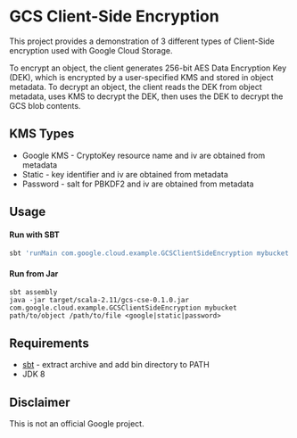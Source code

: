 # GCS Client-Side Encryption

This project provides a demonstration of 3 different types of Client-Side encryption used with Google Cloud Storage.

To encrypt an object, the client generates 256-bit AES Data Encryption Key (DEK), which is encrypted by a user-specified KMS and stored in object metadata. To decrypt an object, the client reads the DEK from object metadata, uses KMS to decrypt the DEK, then uses the DEK to decrypt the GCS blob contents.


## KMS Types

- Google KMS - CryptoKey resource name and iv are obtained from metadata
- Static - key identifier and iv are obtained from metadata
- Password - salt for PBKDF2 and iv are obtained from metadata


## Usage


#### Run with SBT

```sh
sbt 'runMain com.google.cloud.example.GCSClientSideEncryption mybucket path/to/object /path/to/plaintext <google|static|password>'
```


#### Run from Jar
```
sbt assembly
java -jar target/scala-2.11/gcs-cse-0.1.0.jar com.google.cloud.example.GCSClientSideEncryption mybucket path/to/object /path/to/file <google|static|password>
```


## Requirements

- [sbt](https://www.scala-sbt.org/download.html) - extract archive and add bin directory to PATH
- JDK 8


## Disclaimer

This is not an official Google project.
